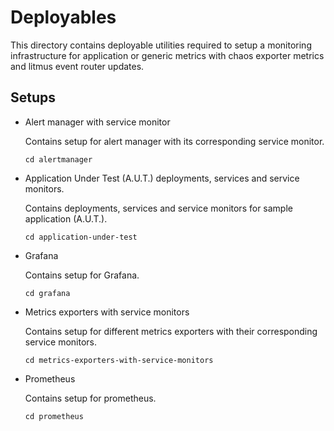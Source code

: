 # Deployables

This directory contains deployable utilities required to setup a monitoring infrastructure for application or generic metrics with chaos exporter metrics and litmus event router updates.

## Setups

- Alert manager with service monitor

  Contains setup for alert manager with its corresponding service monitor.

  ```
  cd alertmanager
  ```

- Application Under Test (A.U.T.) deployments, services and service monitors.

  Contains deployments, services and service monitors for sample application (A.U.T.).

  ```
  cd application-under-test
  ```

- Grafana

  Contains setup for Grafana.

  ```
  cd grafana
  ```

- Metrics exporters with service monitors

  Contains setup for different metrics exporters with their corresponding service monitors.

  ```
  cd metrics-exporters-with-service-monitors
  ```

- Prometheus

  Contains setup for prometheus.

  ```
  cd prometheus
  ```
